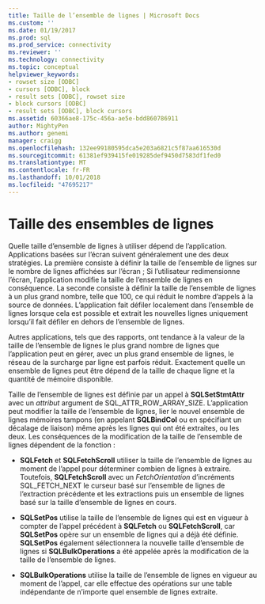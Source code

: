 ```yaml
---
title: Taille de l’ensemble de lignes | Microsoft Docs
ms.custom: ''
ms.date: 01/19/2017
ms.prod: sql
ms.prod_service: connectivity
ms.reviewer: ''
ms.technology: connectivity
ms.topic: conceptual
helpviewer_keywords:
- rowset size [ODBC]
- cursors [ODBC], block
- result sets [ODBC], rowset size
- block cursors [ODBC]
- result sets [ODBC], block cursors
ms.assetid: 60366ae8-175c-456a-ae5e-bdd860786911
author: MightyPen
ms.author: genemi
manager: craigg
ms.openlocfilehash: 132ee99180595dca5e203a6821c5f87aa616530d
ms.sourcegitcommit: 61381ef939415fe019285def9450d7583df1fed0
ms.translationtype: MT
ms.contentlocale: fr-FR
ms.lasthandoff: 10/01/2018
ms.locfileid: "47695217"
---
```

# <a name="rowset-size"></a>Taille des ensembles de lignes
Quelle taille d’ensemble de lignes à utiliser dépend de l’application. Applications basées sur l’écran suivent généralement une des deux stratégies. La première consiste à définir la taille de l’ensemble de lignes sur le nombre de lignes affichées sur l’écran ; Si l’utilisateur redimensionne l’écran, l’application modifie la taille de l’ensemble de lignes en conséquence. La seconde consiste à définir la taille de l’ensemble de lignes à un plus grand nombre, telle que 100, ce qui réduit le nombre d’appels à la source de données. L’application fait défiler localement dans l’ensemble de lignes lorsque cela est possible et extrait les nouvelles lignes uniquement lorsqu’il fait défiler en dehors de l’ensemble de lignes.  
  
 Autres applications, tels que des rapports, ont tendance à la valeur de la taille de l’ensemble de lignes le plus grand nombre de lignes que l’application peut en gérer, avec un plus grand ensemble de lignes, le réseau de la surcharge par ligne est parfois réduit. Exactement quelle un ensemble de lignes peut être dépend de la taille de chaque ligne et la quantité de mémoire disponible.  
  
 Taille de l’ensemble de lignes est définie par un appel à **SQLSetStmtAttr** avec un *attribut* argument de SQL_ATTR_ROW_ARRAY_SIZE. L’application peut modifier la taille de l’ensemble de lignes, lier le nouvel ensemble de lignes mémoires tampons (en appelant **SQLBindCol** ou en spécifiant un décalage de liaison) même après les lignes qui ont été extraites, ou les deux. Les conséquences de la modification de la taille de l’ensemble de lignes dépendent de la fonction :  
  
-   **SQLFetch** et **SQLFetchScroll** utiliser la taille de l’ensemble de lignes au moment de l’appel pour déterminer combien de lignes à extraire. Toutefois, **SQLFetchScroll** avec un *FetchOrientation* d’incréments SQL_FETCH_NEXT le curseur basé sur l’ensemble de lignes de l’extraction précédente et les extractions puis un ensemble de lignes basé sur la taille d’ensemble de lignes en cours.  
  
-   **SQLSetPos** utilise la taille de l’ensemble de lignes qui est en vigueur à compter de l’appel précédent à **SQLFetch** ou **SQLFetchScroll**, car **SQLSetPos** opère sur un ensemble de lignes qui a déjà été définie. **SQLSetPos** également sélectionnera la nouvelle taille d’ensemble de lignes si **SQLBulkOperations** a été appelée après la modification de la taille de l’ensemble de lignes.  
  
-   **SQLBulkOperations** utilise la taille de l’ensemble de lignes en vigueur au moment de l’appel, car elle effectue des opérations sur une table indépendante de n’importe quel ensemble de lignes extraite.
